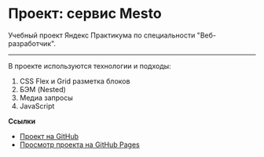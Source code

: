 # Проект: сервис Mesto

Учебный проект Яндекс Практикума по специальности "Веб-разработчик".

---

В проекте используются технологии и подходы:
1. CSS Flex и Grid разметка блоков
2. БЭМ (Nested)
3. Медиа запросы
4. JavaScript

**Ссылки**

* [Проект на GitHub](https://github.com/Evgeniy-Moskvin/mesto)
* [Просмотр проекта на GitHub Pages](https://evgeniy-moskvin.github.io/mesto/)
